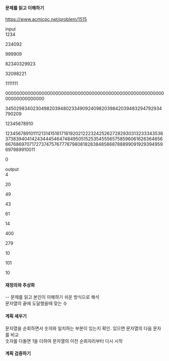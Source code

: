 #### 문제를 읽고 이해하기
https://www.acmicpc.net/problem/1515

input</br>
1234

234092

999909

82340329923

32098221

1111111

00000000000000000000000000000000000000000000000000000000000000000000000

345029834023049820394802334909240982039842039483294792934790209

12345678910

12345678910111213141516171819202122232425262728293031323334353637383940414243444546474849505152535455565758596061626364656667686970717273747576777879808182838485868788899091929394959697989910011

0


output</br>
4

20

49

43

61

14

400

279

10

101

10


#### 재정의와 추상화<br>
-- 문제를 읽고 본인이 이해하기 쉬운 방식으로 해석<br>
문자열의 끝에 도달했을때 맞는 수

#### 계획 세우기<br>
문자열을 순회하면서 숫자와 일치하는 부분이 있는지 확인. 있으면 문자열의 다음 문자를 비교   
숫자를 다돌면 1을 더하여 문자열의 이전 순회자리부터 다시 시작

#### 계획 검증하기
